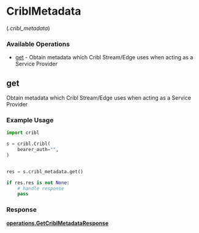 # CriblMetadata
(*.cribl_metadata*)

### Available Operations

* [get](#get) - Obtain metadata which Cribl Stream/Edge uses when acting as a Service Provider

## get

Obtain metadata which Cribl Stream/Edge uses when acting as a Service Provider

### Example Usage

```python
import cribl

s = cribl.Cribl(
    bearer_auth="",
)


res = s.cribl_metadata.get()

if res.res is not None:
    # handle response
    pass
```


### Response

**[operations.GetCriblMetadataResponse](../../models/operations/getcriblmetadataresponse.md)**


